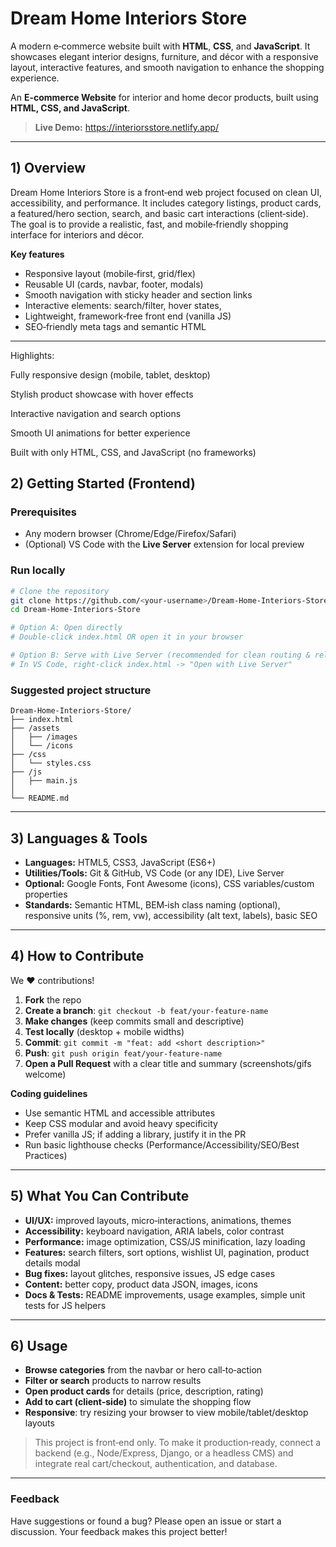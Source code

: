 # Dream Home Interiors Store

A modern e‑commerce website built with **HTML**, **CSS**, and **JavaScript**.
 It showcases elegant interior designs, furniture, and décor with a responsive layout, 
interactive features, and smooth navigation to enhance the shopping experience.

An **E-commerce Website** for interior and home decor products, built
using **HTML, CSS, and JavaScript**.

> **Live Demo:** https://interiorsstore.netlify.app/

---

## 1) Overview

Dream Home Interiors Store is a front‑end web project focused on clean UI, accessibility, and performance. It includes category listings, product cards, a featured/hero section, search, and basic cart interactions (client‑side). The goal is to provide a realistic, fast, and mobile‑friendly shopping interface for interiors and décor.

**Key features**
- Responsive layout (mobile‑first, grid/flex)
- Reusable UI (cards, navbar, footer, modals)
- Smooth navigation with sticky header and section links
- Interactive elements: search/filter, hover states,
- Lightweight, framework‑free front end (vanilla JS)
- SEO‑friendly meta tags and semantic HTML

---
Highlights:

Fully responsive design (mobile, tablet, desktop)

Stylish product showcase with hover effects

Interactive navigation and search options

Smooth UI animations for better experience

Built with only HTML, CSS, and JavaScript (no frameworks)

## 2) Getting Started (Frontend)

### Prerequisites
- Any modern browser (Chrome/Edge/Firefox/Safari)
- (Optional) VS Code with the **Live Server** extension for local preview

### Run locally
```bash
# Clone the repository
git clone https://github.com/<your-username>/Dream-Home-Interiors-Store.git
cd Dream-Home-Interiors-Store

# Option A: Open directly
# Double‑click index.html OR open it in your browser

# Option B: Serve with Live Server (recommended for clean routing & reloads)
# In VS Code, right‑click index.html -> "Open with Live Server"
```

### Suggested project structure
```
Dream-Home-Interiors-Store/
├── index.html
├── /assets
│   ├── /images
│   └── /icons
├── /css
│   └── styles.css
├── /js
│   ├── main.js
│   
└── README.md
```

---

## 3) Languages & Tools

- **Languages:** HTML5, CSS3, JavaScript (ES6+)
- **Utilities/Tools:** Git & GitHub, VS Code (or any IDE), Live Server
- **Optional:** Google Fonts, Font Awesome (icons), CSS variables/custom properties
- **Standards:** Semantic HTML, BEM‑ish class naming (optional), responsive units (%, rem, vw), accessibility (alt text, labels), basic SEO

---

## 4) How to Contribute

We ❤️ contributions!

1. **Fork** the repo
2. **Create a branch**: `git checkout -b feat/your-feature-name`
3. **Make changes** (keep commits small and descriptive)
4. **Test locally** (desktop + mobile widths)
5. **Commit**: `git commit -m "feat: add <short description>"`
6. **Push**: `git push origin feat/your-feature-name`
7. **Open a Pull Request** with a clear title and summary (screenshots/gifs welcome)

**Coding guidelines**
- Use semantic HTML and accessible attributes
- Keep CSS modular and avoid heavy specificity
- Prefer vanilla JS; if adding a library, justify it in the PR
- Run basic lighthouse checks (Performance/Accessibility/SEO/Best Practices)

---

## 5) What You Can Contribute

- **UI/UX:** improved layouts, micro‑interactions, animations, themes
- **Accessibility:** keyboard navigation, ARIA labels, color contrast
- **Performance:** image optimization, CSS/JS minification, lazy loading
- **Features:** search filters, sort options, wishlist UI, pagination, product details modal
- **Bug fixes:** layout glitches, responsive issues, JS edge cases
- **Content:** better copy, product data JSON, images, icons
- **Docs & Tests:** README improvements, usage examples, simple unit tests for JS helpers

---

## 6) Usage

- **Browse categories** from the navbar or hero call‑to‑action
- **Filter or search** products to narrow results
- **Open product cards** for details (price, description, rating)
- **Add to cart (client‑side)** to simulate the shopping flow
- **Responsive**: try resizing your browser to view mobile/tablet/desktop layouts

> This project is front‑end only. To make it production‑ready, connect a backend (e.g., Node/Express, Django, or a headless CMS) and integrate real cart/checkout, authentication, and database.

---

### Feedback
Have suggestions or found a bug? Please open an issue or start a discussion. Your feedback makes this project better!

